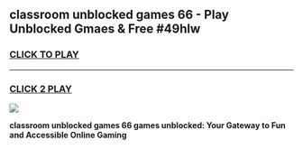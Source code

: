 
## classroom unblocked games 66 - Play Unblocked Gmaes & Free #49hlw
<h3>
<a href="https://news.freeplayer.one?title=classroom_unblocked_games_66&ref=24F">CLICK TO PLAY</a></h3>
<hr>

<h3>
<a href="https://news.freeplayer.one?title=classroom_unblocked_games_66&ref=24F">CLICK 2 PLAY</a>
  
</h3>

<a href="https://news.freeplayer.one?title=classroom_unblocked_games_66&ref=24F/"><img src="https://clearcache.store/games.png"></a>


**classroom unblocked games 66 games unblocked: Your Gateway to Fun and Accessible Online Gaming**
